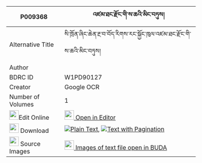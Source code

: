 |P009368|འཛམ་ཐང་རྫོང་གི་ས་ཆའི་མིང་བཏུས། 
| --- | --- 
|Alternative Title |སི་ཁྲོན་ཞིང་ཆེན་རྔ་བ་བོད་རིགས་རང་སྐྱོང་ཁུལ་འཛམ་ཐང་རྫོང་གི་ས་ཆའི་མིང་བཏུས།
|Author | 
|BDRC ID | W1PD90127
|Creator | Google OCR
|Number of Volumes| 1
|<img width="25" src="https://img.icons8.com/color/25/000000/edit-property.png">Edit Online| [<img width="25" src="https://avatars.githubusercontent.com/u/45091458?s=200&v=4"> Open in Editor](http://editor.openpecha.org/P009368)
|<img width="25" src="https://img.icons8.com/fluent/48/000000/download-2.png"/>  Download | [![](https://img.icons8.com/color/20/000000/txt.png)Plain Text](https://github.com/Openpecha/P009368/releases/download/v1/dzam_tang_dzong_gi_sacha_i_min_plain_P009368.zip), [![](https://img.icons8.com/color/20/000000/txt.png)Text with Pagination](https://github.com/Openpecha/P009368/releases/download/v1/dzam_tang_dzong_gi_sacha_i_min_pages_P009368.zip)
|<img width="25" src="https://img.icons8.com/plasticine/100/000000/pictures-folder.png"/>  Source Images | [<img width="25" src="https://library.bdrc.io/icons/BUDA-small.svg"> Images of text file open in BUDA](https://library.bdrc.io/show/bdr:W1PD90127)